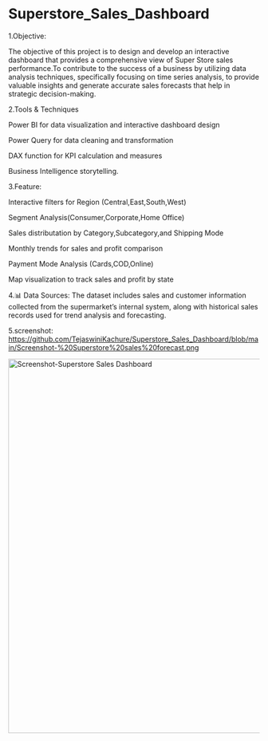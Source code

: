 # Superstore_Sales_Dashboard

1.Objective:

The objective of this project is to design and develop an interactive dashboard that provides a comprehensive view of Super Store sales performance.To contribute to the success of a business by utilizing data analysis techniques, specifically focusing on time series analysis, to provide valuable insights and generate accurate sales forecasts that help in strategic decision-making.

2.Tools & Techniques

Power BI for data visualization and interactive dashboard design

Power Query for data cleaning and transformation 

DAX function for  KPI calculation and measures

Business Intelligence storytelling.

3.Feature:

Interactive filters for Region (Central,East,South,West)

Segment Analysis(Consumer,Corporate,Home Office)

Sales distributation by Category,Subcategory,and Shipping Mode

Monthly trends for sales and profit comparison 

Payment Mode Analysis (Cards,COD,Online)

Map visualization to track sales and profit by state

4.📊 Data Sources:
The dataset includes sales and customer information collected from the supermarket’s internal system, along with historical sales records used for trend analysis and forecasting.

5.screenshot: 
https://github.com/TejaswiniKachure/Superstore_Sales_Dashboard/blob/main/Screenshot-%20Superstore%20sales%20forecast.png 

<img width="1338" height="751" alt="Screenshot-Superstore Sales Dashboard" src="https://github.com/user-attachments/assets/5223ee36-6ef7-47dd-bf08-1a2cec54d11d" />







































